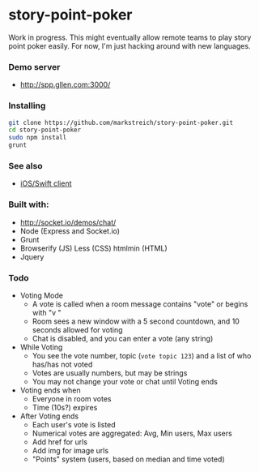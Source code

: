 story-point-poker
=================
Work in progress. This might eventually allow remote teams to play story point poker easily. For now, I'm just hacking around with new languages.

### Demo server
* http://spp.gllen.com:3000/

### Installing
```sh
git clone https://github.com/markstreich/story-point-poker.git
cd story-point-poker
sudo npm install
grunt
```

### See also
* [iOS/Swift client](https://github.com/markstreich/swift-story-point-poker/)

### Built with:
* http://socket.io/demos/chat/
* Node (Express and Socket.io)
* Grunt
* Browserify (JS) Less (CSS) htmlmin (HTML)
* Jquery

### Todo
* Voting Mode
  * A vote is called when a room message contains "vote" or begins with "v "
  * Room sees a new window with a 5 second countdown, and 10 seconds allowed for voting
  * Chat is disabled, and you can enter a vote (any string)
* While Voting
  * You see the vote number, topic (`vote topic 123`) and a list of who has/has not voted
  * Votes are usually numbers, but may be strings
  * You may not change your vote or chat until Voting ends
* Voting ends when
  * Everyone in room votes
  * Time (10s?) expires
* After Voting ends
  * Each user's vote is listed
  * Numerical votes are aggregated: Avg, Min users, Max users
  * Add href for urls
  * Add img for image urls
  * "Points" system (users, based on median and time voted)
